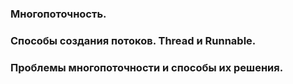 ### Многопоточность.
### Способы создания потоков. Thread и Runnable.
### Проблемы многопоточности и способы их решения.